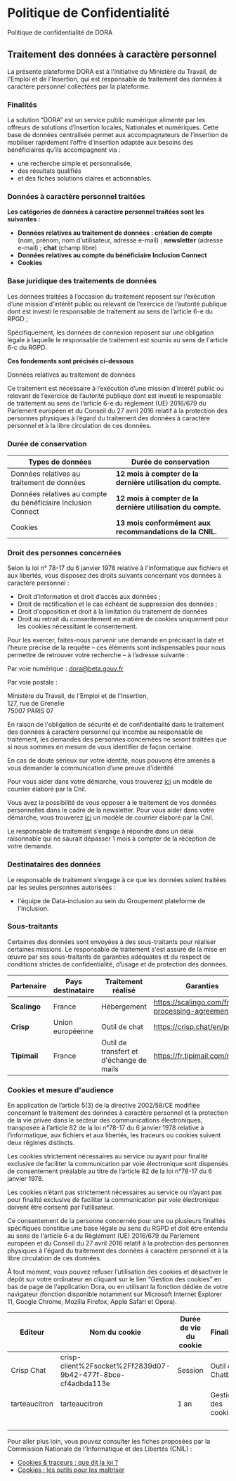 # Politique de Confidentialité

Politique de confidentialité de DORA

## Traitement des données à caractère personnel

La présente plateforme DORA est à l’initiative du Ministère du Travail, de l'Emploi et de l'Insertion, qui est responsable de traitement des données à caractère personnel collectées par la plateforme.

### Finalités

La solution “DORA” est un service public numérique alimenté par les offreurs de solutions d’insertion locales, Nationales et numériques. Cette base de données centralisée permet aux accompagnateurs de l’insertion de mobiliser rapidement l’offre d’insertion adaptée aux besoins des bénéficiaires qu’ils accompagnent via :

- une recherche simple et personnalisée,
- des résultats qualifiés
- et des fiches solutions claires et actionnables.

### Données à caractère personnel traitées

**Les catégories de données à caractère personnel traitées sont les suivantes :**

- **Données relatives au traitement de données : création de compte** (nom, prénom, nom d'utilisateur, adresse e-mail) ; **newsletter** (adresse e-mail) ; **chat** (champ libre)
- **Données relatives au compte du bénéficiaire Inclusion Connect**
- **Cookies**

### Base juridique des traitements de données

Les données traitées à l’occasion du traitement reposent sur l’exécution d’une mission d’intérêt public ou relevant de l’exercice de l’autorité publique dont est investi le responsable de traitement au sens de l’article 6-e du RPGD ;

Spécifiquement, les données de connexion reposent sur une obligation légale à laquelle le responsable de traitement est soumis au sens de l'article 6-c du RGPD.

**Ces fondements sont précisés ci-dessous**

Données relatives au traitement de données

Ce traitement est nécessaire à l’exécution d’une mission d’intérêt public ou relevant de l’exercice de l’autorité publique dont est investi le responsable de traitement au sens de l’article 6-e du règlement (UE) 2016/679 du Parlement européen et du Conseil du 27 avril 2016 relatif à la protection des personnes physiques à l’égard du traitement des données à caractère personnel et à la libre circulation de ces données.

### Durée de conservation

| **Types de données**                                          | **Durée de conservation**                                   |
| ------------------------------------------------------------- | ----------------------------------------------------------- |
| Données relatives au traitement de données                    | **12 mois à compter de la dernière utilisation du compte.** |
| Données relatives au compte du bénéficiaire Inclusion Connect | **12 mois à compter de la dernière utilisation du compte.** |
| Cookies                                                       | **13 mois conformément aux recommandations de la CNIL.**    |

### Droit des personnes concernées

Selon la loi n° 78-17 du 6 janvier 1978 relative à l'informatique aux fichiers et aux libertés, vous disposez des droits suivants concernant vos données à caractère personnel :

- Droit d’information et droit d’accès aux données ;
- Droit de rectification et le cas échéant de suppression des données ;
- Droit d'opposition et droit à la limitation du traitement de données
- Droit au retrait du consentement en matière de cookies uniquement pour les cookies nécessitant le consentement.

Pour les exercer, faites-nous parvenir une demande en précisant la date et l’heure précise de la requête – ces éléments sont indispensables pour nous permettre de retrouver votre recherche – à l’adresse suivante :

Par voie numérique : [dora@beta.gouv.fr](mailto:dora@beta.gouv.fr)​

Par voie postale :

Ministère du Travail, de l'Emploi et de l'Insertion,  
127, rue de Grenelle  
75007 PARIS 07

En raison de l'obligation de sécurité et de confidentialité dans le traitement des données à caractère personnel qui incombe au responsable de traitement, les demandes des personnes concernées ne seront traitées que si nous sommes en mesure de vous identifier de façon certaine.

En cas de doute sérieux sur votre identité, nous pouvons être amenés à vous demander la communication d’une preuve d’identité

Pour vous aider dans votre démarche, vous trouverez [ici](https://www.cnil.fr/fr/modele/courrier/exercer-son-droit-dacces) un modèle de courrier élaboré par la Cnil.

Vous avez la possibilité de vous opposer à le traitement de vos données personnelles dans le cadre de la newsletter. Pour vous aider dans votre démarche, vous trouverez [ici](https://www.cnil.fr/fr/modele/courrier/rectifier-des-donnees-inexactes-obsoletes-ou-perimees) un modèle de courrier élaboré par la Cnil.

Le responsable de traitement s’engage à répondre dans un délai raisonnable qui ne saurait dépasser 1 mois à compter de la réception de votre demande.

### Destinataires des données

Le responsable de traitement s’engage à ce que les données soient traitées par les seules personnes autorisées :

- l'équipe de Data-inclusion au sein du Groupement plateforme de l'inclusion.

### Sous-traitants

Certaines des données sont envoyées à des sous-traitants pour réaliser certaines missions. Le responsable de traitement s'est assuré de la mise en œuvre par ses sous-traitants de garanties adéquates et du respect de conditions strictes de confidentialité, d’usage et de protection des données.

| **Partenaire** | **Pays destinataire** | **Traitement réalisé**                   | **Garanties**                                       |
| -------------- | --------------------- | ---------------------------------------- | --------------------------------------------------- |
| **Scalingo**   | France                | Hébergement                              | ​https://scalingo.com/fr/data-processing-agreement​ |
| **Crisp**      | Union européenne      | Outil de chat                            | ​https://crisp.chat/en/privacy/​                    |
| **Tipimail**   | France                | Outil de transfert et d'échange de mails | ​https://fr.tipimail.com/rgpd​                      |

### Cookies et mesure d'audience

En application de l’article 5(3) de la directive 2002/58/CE modifiée concernant le traitement des données à caractère personnel et la protection de la vie privée dans le secteur des communications électroniques, transposée à l’article 82 de la loi n°78-17 du 6 janvier 1978 relative à l’informatique, aux fichiers et aux libertés, les traceurs ou cookies suivent deux régimes distincts.

Les cookies strictement nécessaires au service ou ayant pour finalité exclusive de faciliter la communication par voie électronique sont dispensés de consentement préalable au titre de l’article 82 de la loi n°78-17 du 6 janvier 1978.

Les cookies n’étant pas strictement nécessaires au service ou n’ayant pas pour finalité exclusive de faciliter la communication par voie électronique doivent être consenti par l’utilisateur.

Ce consentement de la personne concernée pour une ou plusieurs finalités spécifiques constitue une base légale au sens du RGPD et doit être entendu au sens de l'article 6-a du Règlement (UE) 2016/679 du Parlement européen et du Conseil du 27 avril 2016 relatif à la protection des personnes physiques à l'égard du traitement des données à caractère personnel et à la libre circulation de ces données.

À tout moment, vous pouvez refuser l’utilisation des cookies et désactiver le dépôt sur votre ordinateur en cliquant sur le lien “Gestion des cookies” en bas de page de l‘application Dora, ou en utilisant la fonction dédiée de votre navigateur (fonction disponible notamment sur Microsoft Internet Explorer 11, Google Chrome, Mozilla Firefox, Apple Safari et Opera).

| **Editeur**   | **Nom du cookie**                                            | **Durée de vie du cookie** | **Finalités**       |
| ------------- | ------------------------------------------------------------ | -------------------------- | ------------------- |
| Crisp Chat    | crisp-client%2Fsocket%2Ff2839d07-9b42-477f-8bce-cf4adbda113e | Session                    | Outil de Chatbot    |
| tarteaucitron | tarteaucitron                                                | 1 an                       | Gestion des cookies |
| ​             | ​                                                            | ​                          | ​                   |

Pour aller plus loin, vous pouvez consulter les fiches proposées par la Commission Nationale de l'Informatique et des Libertés (CNIL) :

- ​[Cookies & traceurs : que dit la loi ?](https://www.cnil.fr/fr/cookies-traceurs-que-dit-la-loi)​
- ​[Cookies : les outils pour les maîtriser](https://www.cnil.fr/fr/cookies-les-outils-pour-les-maitriser)​
